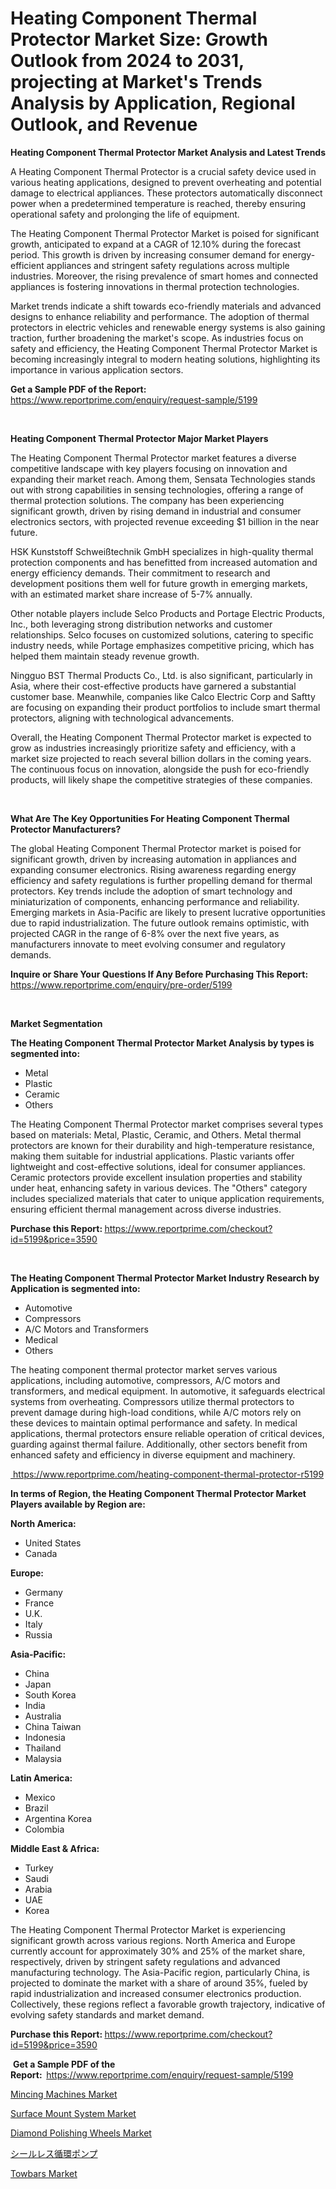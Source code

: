<p><h1>Heating Component Thermal Protector Market Size: Growth Outlook from 2024 to 2031, projecting at Market's Trends Analysis by Application, Regional Outlook, and Revenue</h1></p><p><strong>Heating Component Thermal Protector Market Analysis and Latest Trends</strong></p>
<p><p>A Heating Component Thermal Protector is a crucial safety device used in various heating applications, designed to prevent overheating and potential damage to electrical appliances. These protectors automatically disconnect power when a predetermined temperature is reached, thereby ensuring operational safety and prolonging the life of equipment.</p><p>The Heating Component Thermal Protector Market is poised for significant growth, anticipated to expand at a CAGR of 12.10% during the forecast period. This growth is driven by increasing consumer demand for energy-efficient appliances and stringent safety regulations across multiple industries. Moreover, the rising prevalence of smart homes and connected appliances is fostering innovations in thermal protection technologies.</p><p>Market trends indicate a shift towards eco-friendly materials and advanced designs to enhance reliability and performance. The adoption of thermal protectors in electric vehicles and renewable energy systems is also gaining traction, further broadening the market's scope. As industries focus on safety and efficiency, the Heating Component Thermal Protector Market is becoming increasingly integral to modern heating solutions, highlighting its importance in various application sectors.</p></p>
<p><strong>Get a Sample PDF of the Report:&nbsp;</strong> <a href="https://www.reportprime.com/enquiry/request-sample/5199">https://www.reportprime.com/enquiry/request-sample/5199</a></p>
<p>&nbsp;</p>
<p><strong>Heating Component Thermal Protector Major Market Players</strong></p>
<p><p>The Heating Component Thermal Protector market features a diverse competitive landscape with key players focusing on innovation and expanding their market reach. Among them, Sensata Technologies stands out with strong capabilities in sensing technologies, offering a range of thermal protection solutions. The company has been experiencing significant growth, driven by rising demand in industrial and consumer electronics sectors, with projected revenue exceeding $1 billion in the near future.</p><p>HSK Kunststoff Schweißtechnik GmbH specializes in high-quality thermal protection components and has benefitted from increased automation and energy efficiency demands. Their commitment to research and development positions them well for future growth in emerging markets, with an estimated market share increase of 5-7% annually.</p><p>Other notable players include Selco Products and Portage Electric Products, Inc., both leveraging strong distribution networks and customer relationships. Selco focuses on customized solutions, catering to specific industry needs, while Portage emphasizes competitive pricing, which has helped them maintain steady revenue growth.</p><p>Ningguo BST Thermal Products Co., Ltd. is also significant, particularly in Asia, where their cost-effective products have garnered a substantial customer base. Meanwhile, companies like Calco Electric Corp and Saftty are focusing on expanding their product portfolios to include smart thermal protectors, aligning with technological advancements. </p><p>Overall, the Heating Component Thermal Protector market is expected to grow as industries increasingly prioritize safety and efficiency, with a market size projected to reach several billion dollars in the coming years. The continuous focus on innovation, alongside the push for eco-friendly products, will likely shape the competitive strategies of these companies.</p></p>
<p>&nbsp;</p>
<p><strong>What Are The Key Opportunities For Heating Component Thermal Protector Manufacturers?</strong></p>
<p><p>The global Heating Component Thermal Protector market is poised for significant growth, driven by increasing automation in appliances and expanding consumer electronics. Rising awareness regarding energy efficiency and safety regulations is further propelling demand for thermal protectors. Key trends include the adoption of smart technology and miniaturization of components, enhancing performance and reliability. Emerging markets in Asia-Pacific are likely to present lucrative opportunities due to rapid industrialization. The future outlook remains optimistic, with projected CAGR in the range of 6-8% over the next five years, as manufacturers innovate to meet evolving consumer and regulatory demands.</p></p>
<p><strong>Inquire or Share Your Questions If Any Before Purchasing This Report:</strong> <a href="https://www.reportprime.com/enquiry/pre-order/5199">https://www.reportprime.com/enquiry/pre-order/5199</a></p>
<p>&nbsp;</p>
<p><strong>Market Segmentation</strong></p>
<p><strong>The Heating Component Thermal Protector Market Analysis by types is segmented into:</strong></p>
<p><ul><li>Metal</li><li>Plastic</li><li>Ceramic</li><li>Others</li></ul></p>
<p><p>The Heating Component Thermal Protector market comprises several types based on materials: Metal, Plastic, Ceramic, and Others. Metal thermal protectors are known for their durability and high-temperature resistance, making them suitable for industrial applications. Plastic variants offer lightweight and cost-effective solutions, ideal for consumer appliances. Ceramic protectors provide excellent insulation properties and stability under heat, enhancing safety in various devices. The "Others" category includes specialized materials that cater to unique application requirements, ensuring efficient thermal management across diverse industries.</p></p>
<p><strong>Purchase this Report:&nbsp;</strong><a href="https://www.reportprime.com/checkout?id=5199&price=3590">https://www.reportprime.com/checkout?id=5199&price=3590</a></p>
<p>&nbsp;</p>
<p><strong>The Heating Component Thermal Protector Market Industry Research by Application is segmented into:</strong></p>
<p><ul><li>Automotive</li><li>Compressors</li><li>A/C Motors and Transformers</li><li>Medical</li><li>Others</li></ul></p>
<p><p>The heating component thermal protector market serves various applications, including automotive, compressors, A/C motors and transformers, and medical equipment. In automotive, it safeguards electrical systems from overheating. Compressors utilize thermal protectors to prevent damage during high-load conditions, while A/C motors rely on these devices to maintain optimal performance and safety. In medical applications, thermal protectors ensure reliable operation of critical devices, guarding against thermal failure. Additionally, other sectors benefit from enhanced safety and efficiency in diverse equipment and machinery.</p></p>
<p><a href="https://www.reportprime.com/heating-component-thermal-protector-r5199">&nbsp;https://www.reportprime.com/heating-component-thermal-protector-r5199</a></p>
<p><strong>In terms of Region, the Heating Component Thermal Protector Market Players available by Region are:</strong></p>
<p>
    <p> <strong> North America: </strong>
        <ul>
            <li>United States</li>
            <li>Canada</li>
        </ul>
        </p> 
    <p> <strong> Europe: </strong>
        <ul>
            <li>Germany</li>
            <li>France</li>
            <li>U.K.</li>
            <li>Italy</li>
            <li>Russia</li>
        </ul>
        </p> 
    <p> <strong> Asia-Pacific: </strong>
        <ul>
            <li>China</li>
            <li>Japan</li>
            <li>South Korea</li>
            <li>India</li>
            <li>Australia</li>
            <li>China Taiwan</li>
            <li>Indonesia</li>
            <li>Thailand</li>
            <li>Malaysia</li>
        </ul>
        </p> 
    <p> <strong> Latin America: </strong>
        <ul>
            <li>Mexico</li>
            <li>Brazil</li>
            <li>Argentina Korea</li>
            <li>Colombia</li>
        </ul>
        </p> 
    <p> <strong> Middle East & Africa: </strong>
        <ul>
            <li>Turkey</li>
            <li>Saudi</li>
            <li>Arabia</li>
            <li>UAE</li>
            <li>Korea</li>
        </ul>
    </p>
    </p>
<p><p>The Heating Component Thermal Protector Market is experiencing significant growth across various regions. North America and Europe currently account for approximately 30% and 25% of the market share, respectively, driven by stringent safety regulations and advanced manufacturing technology. The Asia-Pacific region, particularly China, is projected to dominate the market with a share of around 35%, fueled by rapid industrialization and increased consumer electronics production. Collectively, these regions reflect a favorable growth trajectory, indicative of evolving safety standards and market demand.</p></p>
<p><strong>Purchase this Report: </strong><a href="https://www.reportprime.com/checkout?id=5199&price=3590">https://www.reportprime.com/checkout?id=5199&price=3590</a></p>
<p>&nbsp;<strong>Get a Sample PDF of the Report:&nbsp;&nbsp;</strong><a href="https://www.reportprime.com/enquiry/request-sample/5199">https://www.reportprime.com/enquiry/request-sample/5199</a></p>
<p><strong></strong></p>
<p><p><a href="https://medium.com/@jeniw10236654655/in-the-mincing-machines-market-the-main-focus-is-on-keeping-costs-low-and-getting-the-most-out-cabd7d01a2fb">Mincing Machines Market</a></p><p><a href="https://www.linkedin.com/pulse/surface-mount-system-market-investigation-industry-evolution-forecast-exo1f?trackingId=D0jFyx6uQSaKX2w%2BEH6wnA%3D%3D">Surface Mount System Market</a></p><p><a href="https://medium.com/@jeniw10236654655/in-the-diamond-polishing-wheels-market-the-main-focus-is-on-keeping-costs-low-and-getting-the-90df83e256f3">Diamond Polishing Wheels Market</a></p><p><a href="https://medium.com/@gla8aaroyals/sealless-circulating-pump-market-%E3%81%AE%E3%82%B0%E3%83%AD%E3%83%BC%E3%83%90%E3%83%AB%E5%B8%82%E5%A0%B4%E6%A6%82%E8%A6%81%E3%81%AF-%E4%B8%96%E7%95%8C%E3%81%8A%E3%82%88%E3%81%B3%E4%B8%BB%E8%A6%81%E5%B8%82%E5%A0%B4%E3%81%AB%E3%81%8A%E3%81%91%E3%82%8B%E6%A5%AD%E7%95%8C%E3%81%AB%E5%BD%B1%E9%9F%BF%E3%82%92%E4%B8%8E%E3%81%88%E3%82%8B%E4%B8%BB%E8%A6%81%E3%81%AA%E3%83%88%E3%83%AC%E3%83%B3%E3%83%89%E3%81%AB%E3%81%A4%E3%81%84%E3%81%A6-%E7%8B%AC%E8%87%AA%E3%81%AE%E8%A6%96%E7%82%B9%E3%82%92%E6%8F%90%E4%BE%9B%E3%81%97%E3%81%BE%E3%81%99-15f6bc40c930">シールレス循環ポンプ</a></p><p><a href="https://www.linkedin.com/pulse/towbars-market-size-growing-cagr-144-report-covers-analysis-hmbmf?trackingId=Ri7dorq6RHGK3duuXd13kg%3D%3D">Towbars Market</a></p></p>